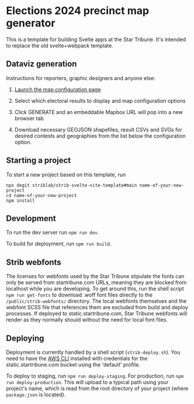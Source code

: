 # Elections 2024 precinct map generator

This is a template for building Svelte apps at the Star Tribune. It's intended to replace the old svelte+webpack template.

## Dataviz generation

Instructions for reporters, graphic designers and anyone else:

1. [Launch the map configuration page](https://striblab.github.io/elex24_config/dist)

2. Select which electoral results to display and map configuration options

3. Click GENERATE and an embeddable Mapbox URL will pop into a new browser tab

4. Download necessary GEOJSON shapefiles, result CSVs and SVGs for desired contests and geographies from the list below the configuration option.


## Starting a project

To start a new project based on this template, run

```
npx degit striblab/strib-svelte-vite-template#main name-of-your-new-project
cd name-of-your-new-project
npm install
```

## Development

To run the dev server run `npm run dev`.

To build for deployment, run `npm run build`.

## Strib webfonts

The licenses for webfonts used by the Star Tribune stipulate the fonts can only be served from startribune.com
URLs, meaning they are blocked from localhost while you are developing. To get around this, run the shell script `npm run get-fonts` to download .woff font files directly to the `/public/strib-webfonts/` directory.
The local webfonts themselves and the webfont SCSS file that references them are excluded from build and deploy processes. If deployed to static.startribune.com, Star Tribune webfonts will render as they normally should without the need for local font files.


## Deploying

Deployment is currently handled by a shell script (`strib-deploy.sh`). You need to have the [AWS CLI](https://aws.amazon.com/cli/) installed
with credentials for the static.startribune.com bucket using the 'default' profile.

To deploy to staging, run `npm run deploy-staging`. For production, run `npm run deploy-production`. This will upload to a typical path using your project's name, which is read from the root directory of your project (where `package.json` is located). 